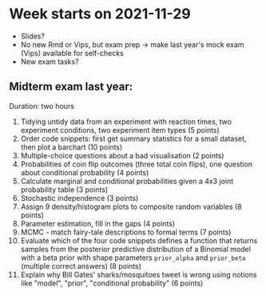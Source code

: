 # Week starts on 2021-11-29
* Slides?
* No new Rmd or Vips, but exam prep -> make last year's mock exam (Vips) available for self-checks
* New exam tasks?

## Midterm exam last year:
Duration: two hours
1. Tidying untidy data from an experiment with reaction times, two experiment conditions, two experiment item types (5 points)
2. Order code snippets: first get summary statistics for a small dataset, then plot a barchart (10 points)
3. Multiple-choice questions about a bad visualisation (2 points)
4. Probabilities of coin flip outcomes (three total coin flips), one question about conditional probability (4 points)
5. Calculate marginal and conditional probabilities given a 4x3 joint probability table (3 points)
6. Stochastic independence (3 points)
7. Assign 9 density/histogram plots to composite random variables (8 points)
8. Parameter estimation, fill in the gaps (4 points)
9. MCMC - match fairy-tale descriptions to formal terms (7 points)
10. Evaluate which of the four code snippets defines a function that returns samples from the posterior predictive distribution of a Binomial model with a beta prior with shape parameters `prior_alpha` and `prior_beta` (multiple correct answers) (8 points)
11. Explain why Bill Gates' sharks/mosquitoes tweet is wrong using notions like "model", "prior", "conditional probability" (6 points)
